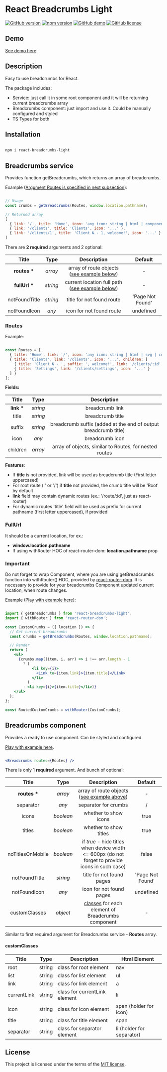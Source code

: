 # React Breadcrumbs Light

[![GitHub version](https://img.shields.io/badge/version-1.1.4-yellow.svg)](https://github.com/mopcweb/react-breadcrumbs-light/releases) [![npm version](https://img.shields.io/npm/v/react-breadcrumbs-light.svg)](https://www.npmjs.com/package/react-breadcrumbs-light) [![GitHub demo](https://img.shields.io/badge/demo-available-green.svg)](https://mopcweb.github.io/react-breadcrumbs-light) [![GitHub license](https://img.shields.io/badge/license-MIT-blue.svg)](https://github.com/mopcweb/react-breadcrumbs-light/blob/master/LICENSE)

## Demo

[See demo here](https://mopcweb.github.io/react-breadcrumbs-light)

## Description

Easy to use breadcrumbs for React.

The package includes:

 - Service: just call it in some root component and it will be returning current breadcrumbs array
 - Breadcrumbs component: just import and use it. Could be manually configured and styled
 - TS Types for both

## Installation

```bash

npm i react-breadcrumbs-light

```

## Breadcrumbs service

Provides function getBreadcrumbs, which returns an array of breadcrumbs.

Example ([Argument Routes is specified in next subsection](#routes)):

```js

// Usage
const crumbs = getBreadcrumbs(Routes, window.location.pathname);

// Returned array
[
  { link: '/', title: 'Home', icon: 'any icon: string | html | component' },
  { link: '/clients', title: 'Clients', icon: '...' },
  { link: '/clients/1', title: 'Client № - 1, welcome!', icon: '...' }
]

```

There are __2 required__ arguments and 2 optional:

| Title         | Type     | Description                                | Default           |
| :-----:       | :------: | :----------------------------------------: | :---------------: |
| __routes *__  | _array_  | array of route objects ([see example below](#routes)) | -      |
| __fullUrl *__ | _string_ | current location full path ([see example below](#fullurl)) | - |
| notFoundTitle | _string_ | title for not found route                  | 'Page Not Found'  |
| notFoundIcon  | _any_    | icon for not found route                   | undefined         |

### Routes

Example:

  ```js

  const Routes = [
    { title: 'Home', link: '/', icon: 'any icon: string | html | svg | component' },
    { title: 'Clients', link: '/clients', icon: '...', children: [
      { title: 'Client № - ', suffix: ', welcome!', link: '/clients/:id', icon: '...' },
      { title: 'Settings', link: '/clients/settings', icon: '...' }
    ] }
  ];

  ```

__Fields:__

| Title       | Type     | Description                                                       |
| :---------: | :------: | :---------------------------------------------------------------: |
| __link *__  | _string_ | breadcrumb link                                                   |
| title       | _string_ | breadcrumb title                                                  |
| suffix      | _string_ | breadcrumb suffix (added at the end of output breadcrumb title)   |
| icon        | _any_    | breadcrumb icon                                                   |
| children    | _array_  | array of objects, similar to Routes, for nested routes            |

__Features__:

 - If __title__ is not provided, link will be used as breadcrumb title (First letter uppercased)
 - For root route ('' or '/') if __title__ not provided, the crumb title will be 'Root' by default
 - __link__ field may contain dynamic routes (ex.: '/route/:id', just as react-router)
 - For dynamic routes 'title' field will be used as prefix for current pathname (first letter uppercased), if provided

### FullUrl

  It should be a current location, for ex.:

 - __window.location.pathname__
 - If using withRouter HOC of react-router-dom: __location.pathname__ prop


### Important

Do not forget to wrap Component, where you are using getBreadcrumbs function into withRouter() HOC,
provided by [react-router-dom](https://www.npmjs.com/package/react-router-dom).
It is necessary to provide for your breadcrumbs Component updated current location,
when route changes.

Example ([Play with example here](https://stackblitz.com/edit/react-breadcrumbs-light-custom-crumbs?embed=1&file=index.js)):

```jsx

import { getBreadcrumbs } from 'react-breadcrumbs-light';
import { withRouter } from 'react-router-dom';

const CustomCrumbs = ({ location }) => {
  // Get current breadcrumbs
  const crumbs = getBreadcrumbs(Routes, window.location.pathname);

  // Render
  return (
    <ul>
      {crumbs.map((item, i, arr) => i !== arr.length - 1
        ? (
            <li key={i}>
              <Link to={item.link}>{item.title}</Link>
            </li>
          )
        : <li key={i}>{item.title}</li>)}
    </ul>
  );
};

const RoutedCustomCrumbs = withRouter(CustomCrumbs);

```

## Breadcrumbs component

Provides a ready to use component. Can be styled and configured.

[Play with example here](https://stackblitz.com/edit/react-breadcrumbs-light?embed=1&file=index.js).

```jsx

<Breadcrumbs routes={Routes} />

```

There is only 1 __required__ argument. And bunch of optional:

| Title            | Type      | Description                                          | Default   |
| :--------------: | :-------: | :-----------------------------------------------:    | :-------: |
| __routes *__     | _array_   | array of route objects ([see example above](#routes))| -         |
| separator        | _any_     | separator for crumbs                                 | /         |
| icons            | _boolean_ | whether to show icons                                | true      |
| titles           | _boolean_ | whether to show titles                               | true      |
| noTitlesOnMobile | _boolean_ | if _true_ - hide titles when device width <= 600px (do not forget to provide icons in such case)| false     |
| notFoundTitle    | _string_  | title for not found pages                     | 'Page Not Found' |
| notFoundIcon     | _any_     | icon for not found pages                             | undefined |
| customClasses    | _object_  | [classes](#customclasses) for each element of Breadcrumbs component | - |

Similar to first required argument for Breadcrumbs service - __Routes__ array.

#### customClasses

| Title       | Type    | Description                   | Html Element              |
| ----------- | ------- | ----------------------------- | ------------------------- |
| root        | string  | class for root element        | nav 	                    |
| list        | string  | class for list element        | ul 		                |
| link        | string  | class for link element        | a 	                    |
| currentLink | string  | class for currentLink element | li   	                    |
| icon        | string  | class for icon element        | span (holder for icon)    |
| title       | string  | class for title element       | span 	                    |
| separator   | string  | class for separator element   | li (holder for separator) |

## License

This project is licensed under the terms of the [MIT license](https://github.com/mopcweb/react-breadcrumbs-light/blob/master/LICENSE).
